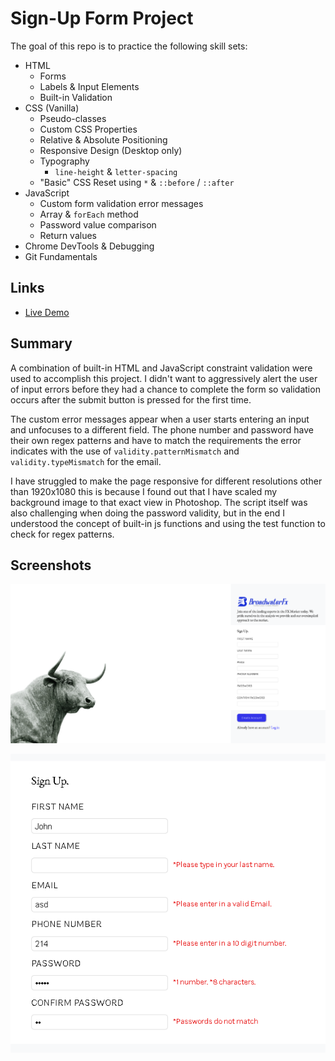 # Sign-Up Form Project

The goal of this repo is to practice the following skill sets:

- HTML
  - Forms
  - Labels & Input Elements
  - Built-in Validation
- CSS (Vanilla)
  - Pseudo-classes
  - Custom CSS Properties
  - Relative & Absolute Positioning
  - Responsive Design (Desktop only)
  - Typography
    - `line-height` & `letter-spacing`
  - "Basic" CSS Reset using `*` & `::before` / `::after`
- JavaScript
  - Custom form validation error messages
  - Array & `forEach` method
  - Password value comparison
  - Return values
- Chrome DevTools & Debugging
- Git Fundamentals

## Links
- [Live Demo](https://pb-5.github.io/Sign-Up-Form/)

## Summary 

A combination of built-in HTML and JavaScript constraint validation were used to accomplish this project. I didn't want to aggressively alert the user of input errors before they had a chance to complete the form so validation occurs after the submit button is pressed for the first time.

The custom error messages appear when a user starts entering an input and unfocuses to a different field. The phone number and password have their own regex patterns and have to match the requirements the error indicates with the use of `validity.patternMismatch` and `validity.typeMismatch` for the email.

I have struggled to make the page responsive for different resolutions other than 1920x1080 this is because I found out that I have scaled my background image to that exact view in Photoshop. The script itself was also challenging when doing the password validity, but in the end I understood the concept of built-in js functions and using the test function to check for regex patterns.

## Screenshots

![Screenshot](images/Screenshot1.PNG)

![Validation](images/Screenshot2.PNG)
